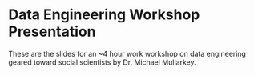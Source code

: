 # Data Engineering Workshop Presentation
These are the slides for an ~4 hour work workshop on data engineering geared toward social scientists by Dr. Michael Mullarkey.